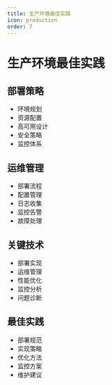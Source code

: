 ```yaml
---
title: 生产环境最佳实践
icon: production
order: 7
---
```


# 生产环境最佳实践

## 部署策略
- 环境规划
- 资源配置
- 高可用设计
- 安全策略
- 监控体系

## 运维管理
- 部署流程
- 配置管理
- 日志收集
- 监控告警
- 故障处理

## 关键技术
- 部署实现
- 运维管理
- 性能优化
- 监控分析
- 问题诊断

## 最佳实践
- 部署规范
- 实现策略
- 优化方法
- 监控方案
- 维护建议
